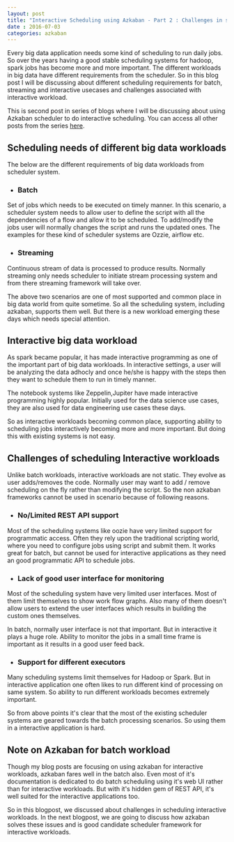 ```yaml
---
layout: post
title: "Interactive Scheduling using Azkaban - Part 2 : Challenges in scheduling interactive workloads"
date : 2016-07-03
categories: azkaban
---
```

Every big data application needs some kind of scheduling to run daily jobs. So over the years having a good stable scheduling systems for hadoop, spark jobs has become more and more important. The different workloads in big data have different requirements from  the scheduler. So in this blog post I will be discussing about different scheduling requirements for batch, streaming and interactive usecases and challenges associated with interactive workload.

This is second post in series of blogs where I will be discussing about using Azkaban scheduler to do interactive scheduling. You can access all other posts from the series [here](/categories/azkaban).

## Scheduling needs of different big data workloads

The below are the different requirements of big data workloads from scheduler system.

* ### Batch
Set of jobs which needs to be executed on timely manner. In this scenario, a scheduler system needs to allow user to define the script with all the dependencies of a flow and allow it to be scheduled. To add/modify the jobs user will normally changes the script and runs the updated ones. The examples for these kind of scheduler systems are Ozzie, airflow etc.

* ### Streaming
Continuous stream of data is processed to produce results. Normally streaming only needs scheduler to initiate stream processing system and from there streaming framework will take over.

The above two scenarios are one of most supported and common place in big data world from quite sometime. So all the scheduling system, including azkaban, supports them well. But there is a new workload emerging these days which needs special attention.

## Interactive big data workload

As spark became popular, it has made interactive programming as one of the important part of big data workloads. In interactive settings, a user will be analyzing the data adhocly and once he/she is happy with the steps then they want to schedule them to run in timely manner.

The notebook systems like Zeppelin,Jupiter have made interactive programming highly popular. Initially used for the data science use cases, they are also used for data engineering use cases these days.

So as interactive workloads becoming common place, supporting ability to scheduling jobs interactively becoming more and more important. But doing this with existing systems is not easy.

## Challenges of scheduling Interactive workloads

Unlike batch workloads, interactive workloads are not static. They evolve as user adds/removes the code. Normally user may want to add / remove scheduling on the fly rather than modifying the script. So the non azkaban frameworks cannot be used in scenario because of following reasons.

* ### No/Limited REST API support

Most of the scheduling systems like oozie have very limited support for programmatic access. Often they rely upon the traditional scripting world, where you need to configure jobs using script and submit them. It works great for batch, but cannot be used for interactive applications as they need an good programmatic API to schedule jobs.

* ### Lack of good user interface for monitoring 

Most of the scheduling system have very limited user interfaces. Most of them limit themselves to show work flow graphs. Also many of them doesn't allow users to extend the user interfaces which results in building the custom ones themselves.

In batch, normally user interface is not that important. But in interactive it plays a huge role. Ability to monitor the jobs in a small time frame is important as it results in a good user feed back.

* ### Support for different executors

Many scheduling systems limit themselves for Hadoop or Spark. But in interactive application one often likes to run different kind of processing on same system. So ability to run different workloads becomes extremely important.

So from above points it's clear that the most of the existing scheduler systems are geared towards the batch processing scenarios. So using them in a interactive application is hard.

## Note on Azkaban for batch workload

Though my blog posts are focusing on using azkaban for interactive workloads, azkaban fares well in the batch also. Even most of it's documentation is dedicated to do batch scheduling using it's web UI rather than for interactive workloads. But with it's hidden gem of REST API, it's well suited for the interactive applications too.

So in this blogpost, we discussed about challenges in scheduling interactive workloads. In the next blogpost, we are going to discuss how azkaban solves these issues and is good candidate scheduler framework for interactive workloads. 







